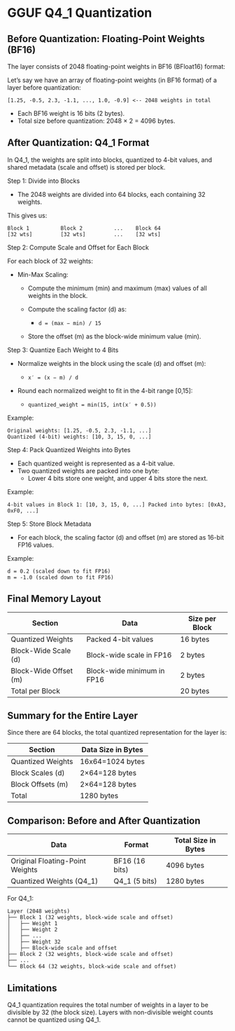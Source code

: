 # GGUF Q4_1 Quantization

## Before Quantization: Floating-Point Weights (BF16)

The layer consists of 2048 floating-point weights in BF16 (BFloat16) format:

Let’s say we have an array of floating-point weights (in BF16 format) of a layer before quantization:

    [1.25, -0.5, 2.3, -1.1, ..., 1.0, -0.9] <-- 2048 weights in total

 * Each BF16 weight is 16 bits (2 bytes).
 * Total size before quantization: 2048 × 2 = 4096 bytes.

## After Quantization: Q4_1 Format

In Q4_1, the weights are split into blocks, quantized to 4-bit values, and shared metadata (scale and offset) is stored per block.

Step 1: Divide into Blocks

 * The 2048 weights are divided into 64 blocks, each containing 32 weights.

This gives us:

    Block 1          Block 2          ...    Block 64
    [32 wts]         [32 wts]         ...    [32 wts] 

Step 2: Compute Scale and Offset for Each Block

For each block of 32 weights:

 * Min-Max Scaling:

    * Compute the minimum (min) and maximum (max) values of all weights in the block.

    * Compute the scaling factor (d) as:
      * `d = (max − min) / 15`

    * Store the offset (m) as the block-wide minimum value (min).

Step 3: Quantize Each Weight to 4 Bits

 * Normalize weights in the block using the scale (d) and offset (m): 
     * `x′ = (x − m) / d`

 * Round each normalized weight to fit in the 4-bit range [0,15]:

    * `quantized_weight = min(15, int(x′ + 0.5))`

Example:

    Original weights: [1.25, -0.5, 2.3, -1.1, ...]
    Quantized (4-bit) weights: [10, 3, 15, 0, ...]

Step 4: Pack Quantized Weights into Bytes

 * Each quantized weight is represented as a 4-bit value.
 * Two quantized weights are packed into one byte:
    * Lower 4 bits store one weight, and upper 4 bits store the next.

Example:

    4-bit values in Block 1: [10, 3, 15, 0, ...] Packed into bytes: [0xA3, 0xF0, ...]
Step 5: Store Block Metadata

 * For each block, the scaling factor (d) and offset (m) are stored as 16-bit FP16 values.

Example:

    d = 0.2 (scaled down to fit FP16)
    m = -1.0 (scaled down to fit FP16)

## Final Memory Layout

| Section |	Data |	Size per Block
|--------------|------------------------------------|------------|
| Quantized Weights |	Packed 4-bit values |	16 bytes |
| Block-Wide Scale (d) |	Block-wide scale in FP16 |	2 bytes |
| Block-Wide Offset (m) |	Block-wide minimum in FP16 |	2 bytes |
| Total per Block |		| 20 bytes |

## Summary for the Entire Layer

Since there are 64 blocks, the total quantized representation for the layer is:

| Section |	Data Size in Bytes |
|--------------|------------------------------------|
| Quantized Weights |	16x64=1024 bytes |
| Block Scales (d) |	2×64=128 bytes |
| Block Offsets (m) |	2×64=128 bytes |
| Total  |	1280 bytes |

## Comparison: Before and After Quantization
| Data |	Format |	Total Size in Bytes|
|--------------|------------------------------------|------------|
| Original Floating-Point Weights |	BF16 (16 bits) |	4096 bytes|
| Quantized Weights (Q4_1) |	Q4_1 (5 bits) |	1280 bytes

For Q4_1:

    Layer (2048 weights)
    ├── Block 1 (32 weights, block-wide scale and offset)
    │   ├── Weight 1
    │   ├── Weight 2
    │   ├── ...
    │   ├── Weight 32
    │   ├── Block-wide scale and offset
    ├── Block 2 (32 weights, block-wide scale and offset)
    ├── ...
    └── Block 64 (32 weights, block-wide scale and offset)

## Limitations

Q4_1 quantization requires the total number of weights in a layer to be divisible by 32 (the block size). Layers with non-divisible weight counts cannot be quantized using Q4_1.